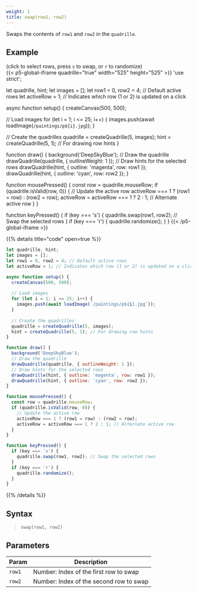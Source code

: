 ```yaml
---
weight: 1
title: swap(row1, row2)  
---
```


Swaps the contents of `row1` and `row2` in the `quadrille`.

## Example

(click to select rows, press `s` to swap, or `r` to randomize)\
{{< p5-global-iframe quadrille="true" width="525" height="525" >}}
'use strict';

let quadrille, hint;
let images = [];
let row1 = 0, row2 = 4; // Default active rows
let activeRow = 1; // Indicates which row (1 or 2) is updated on a click

async function setup() {
  createCanvas(500, 500);
  
  // Load images
  for (let i = 1; i <= 25; i++) {
    images.push(await loadImage(`/paintings/p${i}.jpg`));
  }
  
  // Create the quadrilles
  quadrille = createQuadrille(5, images);
  hint = createQuadrille(5, 1); // For drawing row hints
}

function draw() {
  background('DeepSkyBlue');
  // Draw the quadrille
  drawQuadrille(quadrille, { outlineWeight: 1 });
  // Draw hints for the selected rows
  drawQuadrille(hint, { outline: 'magenta', row: row1 });
  drawQuadrille(hint, { outline: 'cyan', row: row2 });
}

function mousePressed() {
  const row = quadrille.mouseRow;
  if (quadrille.isValid(row, 0)) {
    // Update the active row
    activeRow === 1 ? (row1 = row) : (row2 = row);
    activeRow = activeRow === 1 ? 2 : 1; // Alternate active row
  }
}

function keyPressed() {
  if (key === 's') {
    quadrille.swap(row1, row2); // Swap the selected rows
  }
  if (key === 'r') {
    quadrille.randomize();
  }
}
{{< /p5-global-iframe >}}

{{% details title="code" open=true %}}
```js
let quadrille, hint;
let images = [];
let row1 = 0, row2 = 4; // Default active rows
let activeRow = 1; // Indicates which row (1 or 2) is updated on a click

async function setup() {
  createCanvas(500, 500);
  
  // Load images
  for (let i = 1; i <= 25; i++) {
    images.push(await loadImage(`/paintings/p${i}.jpg`));
  }
  
  // Create the quadrilles
  quadrille = createQuadrille(5, images);
  hint = createQuadrille(5, 1); // For drawing row hints
}

function draw() {
  background('DeepSkyBlue');
  // Draw the quadrille
  drawQuadrille(quadrille, { outlineWeight: 1 });
  // Draw hints for the selected rows
  drawQuadrille(hint, { outline: 'magenta', row: row1 });
  drawQuadrille(hint, { outline: 'cyan', row: row2 });
}

function mousePressed() {
  const row = quadrille.mouseRow;
  if (quadrille.isValid(row, 0)) {
    // Update the active row
    activeRow === 1 ? (row1 = row) : (row2 = row);
    activeRow = activeRow === 1 ? 2 : 1; // Alternate active row
  }
}

function keyPressed() {
  if (key === 's') {
    quadrille.swap(row1, row2); // Swap the selected rows
  }
  if (key === 'r') {
    quadrille.randomize();
  }
}
```
{{% /details %}}

## Syntax

> `swap(row1, row2)`

## Parameters

| Param     | Description                              |
|-----------|------------------------------------------|
| `row1`    | Number: Index of the first row to swap   |
| `row2`    | Number: Index of the second row to swap  |
